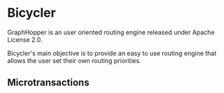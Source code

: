 # Bicycler


GraphHopper is an user oriented routing engine released under Apache License 2.0.

Bicycler's main objective is to provide an easy to use routing engine that allows the user set their own routing priorities. 

## Microtransactions ##
